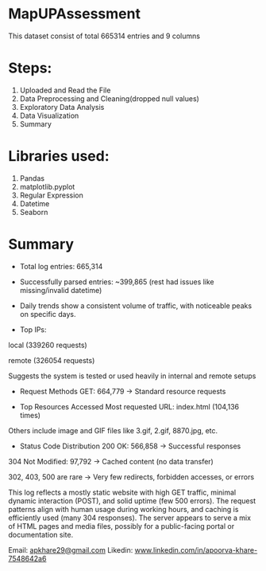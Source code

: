 # MapUPAssessment
This dataset consist of total 665314 entries and 9 columns
# Steps:
1. Uploaded and Read the File
2. Data Preprocessing and Cleaning(dropped null values)
3. Exploratory Data Analysis
4. Data Visualization
5. Summary
   
# Libraries used:
1. Pandas
2. matplotlib.pyplot
3. Regular Expression
4. Datetime
5. Seaborn
   
# Summary
* Total log entries: 665,314

* Successfully parsed entries: ~399,865 (rest had issues like missing/invalid datetime)

* Daily trends show a consistent volume of traffic, with noticeable peaks on specific days.

* Top IPs:

local (339260 requests)

remote (326054 requests)

Suggests the system is tested or used heavily in internal and remote setups

* Request Methods
GET: 664,779 → Standard resource requests

* Top Resources Accessed
Most requested URL: index.html (104,136 times)

Others include image and GIF files like 3.gif, 2.gif, 8870.jpg, etc.

* Status Code Distribution
200 OK: 566,858 → Successful responses

304 Not Modified: 97,792 → Cached content (no data transfer)

302, 403, 500 are rare → Very few redirects, forbidden accesses, or errors

This log reflects a mostly static website with high GET traffic, minimal dynamic interaction (POST), 
and solid uptime (few 500 errors). The request patterns align with human usage during working hours, and caching is efficiently used (many 304 responses). The server appears to serve a mix of HTML pages and media files, possibly for a public-facing portal or documentation site.

Email: apkhare29@gmail.com
Likedin: www.linkedin.com/in/apoorva-khare-7548642a6
